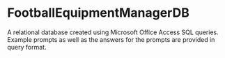 # FootballEquipmentManagerDB
A relational database created using Microsoft Office Access SQL queries. Example prompts as well as the answers for the prompts are provided in query format.

